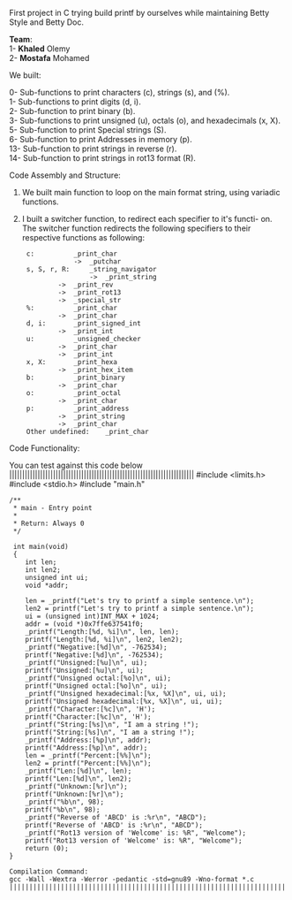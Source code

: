 First project in C trying build printf by ourselves while maintaining
Betty Style and Betty Doc.

__Team__:  
1- __Khaled__ Olemy   
2- __Mostafa__ Mohamed   

We built:<br>

0-  Sub-functions to print characters (c), strings (s), and (%). <br>
1-  Sub-functions to print digits (d, i). <br>
2-  Sub-function  to print binary (b). <br>
3-  Sub-functions to print unsigned (u), octals (o), and hexadecimals (x, X). <br>
5-  Sub-function  to print Special strings (S). <br>
6-  Sub-function  to print Addresses in memory (p). <br>
13- Sub-function  to print strings in reverse (r). <br>
14- Sub-function  to print strings in rot13 format (R). <br>

Code Assembly and Structure:

1. We built main function to loop on the main format string, using variadic
 functions.
2. I built a switcher function, to redirect each specifier to it's functi-
on.
	The switcher function redirects the following specifiers
	to their respective functions as following:

	    c:			_print_char
	    			->	_putchar
	    s, S, r, R:		_string_navigator
	       	     		->	_print_string
				->	_print_rev
				->	_print_rot13
				->	_special_str
	    %:			_print_char
				->	_print_char
	    d, i:		_print_signed_int
				->	_print_int
	    u:			_unsigned_checker
				->	_print_char
				->	_print_int
	    x, X:		_print_hexa
				->	_print_hex_item
	    b:			_print_binary
				->	_print_char
	    o:			_print_octal
				->	_print_char
	    p:			_print_address
				->	_print_string
				->	_print_char
	    Other undefined:	_print_char

Code Functionality:

You can test against this code below
    	||||||||||||||||||||||||||||||||||||||||||||||||||||||||||||||||||||||||
	#include <limits.h>
	#include <stdio.h>
	#include "main.h"

	/**
	 * main - Entry point
	 *
	 * Return: Always 0
	 */

	 int main(void)
	 {
		int len;
		int len2;
		unsigned int ui;
		void *addr;

		len = _printf("Let's try to printf a simple sentence.\n");
		len2 = printf("Let's try to printf a simple sentence.\n");
		ui = (unsigned int)INT_MAX + 1024;
		addr = (void *)0x7ffe637541f0;
		_printf("Length:[%d, %i]\n", len, len);
		printf("Length:[%d, %i]\n", len2, len2);
		_printf("Negative:[%d]\n", -762534);
		printf("Negative:[%d]\n", -762534);
		_printf("Unsigned:[%u]\n", ui);
		printf("Unsigned:[%u]\n", ui);
		_printf("Unsigned octal:[%o]\n", ui);
		printf("Unsigned octal:[%o]\n", ui);
		_printf("Unsigned hexadecimal:[%x, %X]\n", ui, ui);
		printf("Unsigned hexadecimal:[%x, %X]\n", ui, ui);
		_printf("Character:[%c]\n", 'H');
		printf("Character:[%c]\n", 'H');
		_printf("String:[%s]\n", "I am a string !");
		printf("String:[%s]\n", "I am a string !");
		_printf("Address:[%p]\n", addr);
		printf("Address:[%p]\n", addr);
		len = _printf("Percent:[%%]\n");
		len2 = printf("Percent:[%%]\n");
		_printf("Len:[%d]\n", len);
		printf("Len:[%d]\n", len2);
		_printf("Unknown:[%r]\n");
		printf("Unknown:[%r]\n");
		_printf("%b\n", 98);
		printf("%b\n", 98);
		_printf("Reverse of 'ABCD' is :%r\n", "ABCD");
		printf("Reverse of 'ABCD' is :%r\n", "ABCD");
		_printf("Rot13 version of 'Welcome' is: %R", "Welcome");
		printf("Rot13 version of 'Welcome' is: %R", "Welcome");
		return (0);
	}

	Compilation Command:
	gcc -Wall -Wextra -Werror -pedantic -std=gnu89 -Wno-format *.c
	||||||||||||||||||||||||||||||||||||||||||||||||||||||||||||||||||||||||
